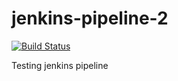 # jenkins-pipeline-2

[![Build Status](http://ec2-54-79-158-47.ap-southeast-2.compute.amazonaws.com/buildStatus/icon?job=jenkins-pipeline-2)](http://ec2-54-79-158-47.ap-southeast-2.compute.amazonaws.com/job/jenkins-pipeline-2/)

Testing jenkins pipeline
